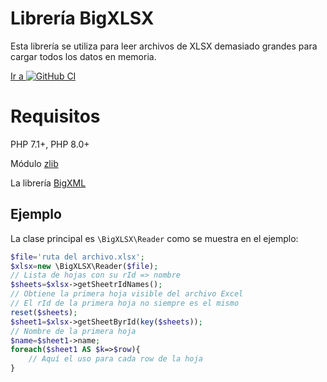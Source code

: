 [repo]:  https://github.com/yordanny90/BigXML
[iconGit]: http://www.google.com/s2/favicons?domain=www.github.com

# Librería BigXLSX

Esta librería se utiliza para leer archivos de XLSX demasiado grandes para cargar todos los datos en memoria.

[Ir a ![GitHub CI][iconGit]][repo]

# Requisitos

PHP 7.1+, PHP 8.0+

Módulo [zlib](https://www.php.net/manual/es/book.zlib.php)

La librería [BigXML](../BigXML/README.md)

## Ejemplo

La clase principal es `\BigXLSX\Reader` como se muestra en el ejemplo:
```PHP
$file='ruta del archivo.xlsx';
$xlsx=new \BigXLSX\Reader($file);
// Lista de hojas con su rId => nombre
$sheets=$xlsx->getSheetrIdNames();
// Obtiene la primera hoja visible del archivo Excel
// El rId de la primera hoja no siempre es el mismo
reset($sheets);
$sheet1=$xlsx->getSheetByrId(key($sheets));
// Nombre de la primera hoja
$name=$sheet1->name;
foreach($sheet1 AS $k=>$row){
    // Aquí el uso para cada row de la hoja
}
```